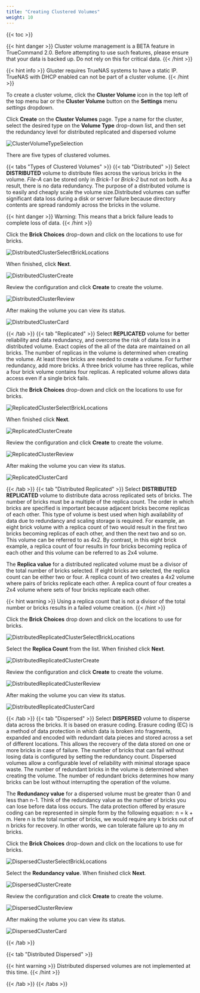```yaml
---
title: "Creating Clustered Volumes"
weight: 10
---
```


{{< toc >}}

{{< hint danger >}}
Cluster volume management is a BETA feature in TrueCommand 2.0. 
Before attempting to use such features, please ensure that your data is backed up. 
Do not rely on this for critical data.
{{< /hint >}}

{{< hint info >}}
Gluster requires TrueNAS systems to have a static IP. TrueNAS with DHCP enabled can not be part of a cluster volume.
{{< /hint >}}

To create a cluster volume, click the **Cluster Volume** icon <mat-icon role="img" fontset="mdi" aria-hidden="true" class="mat-icon mdi mdi-server-network mat-icon-no-color"></mat-icon> in the top left of the top menu bar or the **Cluster Volume** button on the **Settings** menu <i class="material-icons" aria-hidden="true" title="Settings">settings</i> dropdown.

Click **Create** on the **Cluster Volumes** page.
Type a name for the cluster, select the desired type on the **Volume Type** drop-down list, and then set the redundancy level for distributed replicated and dispersed volume

![ClusterVolumeTypeSelection](/images/TrueCommand/2.0/ClusterVolumeTypeSelection.png "Cluster Volume Type Selection")

There are five types of clustered volumes.

{{< tabs "Types of Clustered Volumes" >}}
{{< tab "Distributed" >}}
Select **DISTRIBUTED** volume to distribute files across the various bricks in the volume. *File-A* can be stored only in *Brick-1* or *Brick-2* but not on both. As a result, there is no data redundancy. The purpose of a distributed volume is to easily and cheaply scale the volume size.Distributed volumes can suffer significant data loss during a disk or server failure because directory contents are spread randomly across the bricks in the volume. 

{{< hint danger >}}
Warning: This means that a brick failure leads to complete loss of data.
{{< /hint >}}

Click the **Brick Choices** drop-down and click on the locations to use for bricks.

![DistributedClusterSelectBrickLocations](/images/TrueCommand/2.0/DistributedClusterSelectBrickLocations.png "DistributedClusterSelectBrickLocations")

When finished, click **Next**.

![DistributedClusterCreate](/images/TrueCommand/2.0/DistributedClusterCreate.png "DistributedClusterCreate")

Review the configuration and click **Create** to create the volume. 

![DistributedClusterReview](/images/TrueCommand/2.0/DistributedClusterReview.png "DistributedClusterReview")

After making the volume you can view its status.

![DistributedClusterCard](/images/TrueCommand/2.0/DistributedClusterCard.png "DistributedClusterCard")

{{< /tab >}}
{{< tab "Replicated" >}}
Select **REPLICATED** volume for better reliability and data redundancy, and overcome the risk of data loss in a distributed volume. Exact copies of the all of the data are maintained on all bricks. The number of replicas in the volume is determined when creating the volume. At least three bricks are needed to create a volume. For further redundancy, add more bricks. A three brick volume has three replicas, while a four brick volume contains four replicas. A replicated volume allows data access even if a single brick fails. 

Click the **Brick Choices** drop-down and click on the locations to use for bricks.

![ReplicatedClusterSelectBrickLocations](/images/TrueCommand/2.0/ReplicatedClusterSelectBrickLocations.png "ReplicatedClusterSelectBrickLocations")

When finished click **Next**.

![ReplicatedClusterCreate](/images/TrueCommand/2.0/ReplicatedClusterCreate.png "ReplicatedClusterCreate")

Review the configuration and click **Create** to create the volume. 

![ReplicatedClusterReview](/images/TrueCommand/2.0/ReplicatedClusterReview.png "ReplicatedClusterReview")

After making the volume you can view its status.

![ReplicatedClusterCard](/images/TrueCommand/2.0/ReplicatedClusterCard.png "ReplicatedClusterCard")

{{< /tab >}}
{{< tab "Distributed Replicated" >}}
Select **DISTRIBUTED REPLICATED** volume to distribute data across replicated sets of bricks. The number of bricks must be a multiple of the replica count. The order in which bricks are specified is important because adjacent bricks become replicas of each other. This type of volume is best used when high availability of data due to redundancy and scaling storage is required. For example, an eight brick volume with a replica count of two would result in the first two bricks becoming replicas of each other, and then the next two and so on. This volume can be referred to as 4x2. By contrast, in this eight brick example, a replica count of four results in four bricks becoming replica of each other and this volume can be referred to as 2x4 volume.

The **Replica value** for a distributed replicated volume must be a divisor of the total number of bricks selected. If eight bricks are selected, the replica count can be either two or four. A replica count of two creates a 4x2 volume where pairs of bricks replicate each other. A replica count of four creates a 2x4 volume where sets of four bricks replicate each other.

{{< hint warning >}}
Using a replica count that is not a divisor of the total number or bricks results in a failed volume creation.
{{< /hint >}}

Click the **Brick Choices** drop down and click on the locations to use for bricks.

![DistributedReplicatedClusterSelectBrickLocations](/images/TrueCommand/2.0/DistributedReplicatedClusterSelectBrickLocations.png "DistributedReplicatedClusterSelectBrickLocations")

Select the **Replica Count** from the list. When finished click **Next**.

![DistributedReplicatedClusterCreate](/images/TrueCommand/2.0/DistributedReplicatedClusterCreate.png "DistributedReplicatedClusterCreate")

Review the configuration and click **Create** to create the volume. 

![DistributedReplicatedClusterReview](/images/TrueCommand/2.0/DistributedReplicatedClusterReview.png "DistributedReplicatedClusterReview")

After making the volume you can view its status.

![DistributedReplicatedClusterCard](/images/TrueCommand/2.0/DistributedReplicatedClusterCard.png "DistributedReplicatedClusterCard")


{{< /tab >}}
{{< tab "Dispersed" >}}
Select **DISPERSED** volume to disperse data across the bricks. It is based on erasure coding. Erasure coding (EC) is a method of data protection in which data is broken into fragments, expanded and encoded with redundant data pieces and stored across a set of different locations. This allows the recovery of the data stored on one or more bricks in case of failure. The number of bricks that can fail without losing data is configured by setting the redundancy count. Dispersed volumes allow a configurable level of reliability with minimal storage space waste. The number of redundant bricks in the volume is determined when creating the volume. The number of redundant bricks determines how many bricks can be lost without interrupting the operation of the volume.

The **Redundancy value** for a dispersed volume must be greater than 0 and less than n-1. Think of the redundancy value as the number of bricks you can lose before data loss occurs. 
The data protection offered by erasure coding can be represented in simple form by the following equation: n = k + m. Here n is the total number of bricks, we would require any k bricks out of n bricks for recovery. In other words, we can tolerate failure up to any m bricks.

Click the **Brick Choices** drop-down and click on the locations to use for bricks.

![DispersedClusterSelectBrickLocations](/images/TrueCommand/2.0/DispersedClusterSelectBrickLocations.png "DispersedClusterSelectBrickLocations")

Select the **Redundancy value**. When finished click **Next**.

![DispersedClusterCreate](/images/TrueCommand/2.0/DispersedClusterCreate.png "DispersedClusterCreate")

Review the configuration and click **Create** to create the volume. 

![DispersedClusterReview](/images/TrueCommand/2.0/DispersedClusterReview.png "DispersedClusterReview")

After making the volume you can view its status.

![DispersedClusterCard](/images/TrueCommand/2.0/DispersedClusterCard.png "DispersedClusterCard")

{{< /tab >}}

{{< tab "Distributed Dispersed" >}}

{{< hint warning >}}
Distributed dispersed volumes are not implemented at this time.
{{< /hint >}} 

{{< /tab >}}
{{< /tabs >}}
